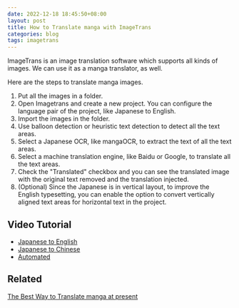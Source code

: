 ```yaml
---
date: 2022-12-18 18:45:50+08:00
layout: post
title: How to Translate manga with ImageTrans
categories: blog
tags: imagetrans
---
```


ImageTrans is an image translation software which supports all kinds of images. We can use it as a manga translator, as well. 

Here are the steps to translate manga images.

1. Put all the images in a folder.
2. Open Imagetrans and create a new project. You can configure the language pair of the project, like Japanese to English.
3. Import the images in the folder.
4. Use balloon detection or heuristic text detection to detect all the text areas.
5. Select a Japanese OCR, like mangaOCR, to extract the text of all the text areas.
6. Select a machine translation engine, like Baidu or Google, to translate all the text areas.
7. Check the "Translated" checkbox and you can see the translated image with the original text removed and the translation injected.
8. (Optional) Since the Japanese is in vertical layout, to improve the English typesetting, you can enable the option to convert vertically aligned text areas for horizontal text in the project.

## Video Tutorial

* [Japanese to English](https://www.youtube.com/watch?v=S_6FF-5zTns)
* [Japanese to Chinese](https://www.bilibili.com/video/BV1Uo4y1Z7Wo/)
* [Automated](https://www.youtube.com/watch?v=gidM4F7pBgY)

## Related

[The Best Way to Translate manga at present](https://www.basiccat.org/best-practice-manga-ocr-and-translation/)

